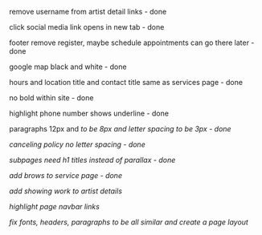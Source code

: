 remove username from artist detail links - done

click social media link opens in new tab - done

footer remove register, maybe schedule appointments can go there later - done

google map black and white - done

hours and location title and contact title same as services page - done

no bold within site - done

highlight phone number shows underline - done

paragraphs 12px and <em> to be 8px and letter spacing to be 3px - done

canceling policy no letter spacing - done

subpages need h1 titles instead of parallax - done

add brows to service page - done

add showing work to artist details

highlight page navbar links

fix fonts, headers, paragraphs to be all similar and create a page layout
